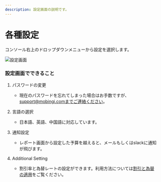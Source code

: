 ```yaml
---
description: 設定画面の説明です。
---
```


# 各種設定

コンソール右上のドロップダウンメニューから設定を選択します。

![&#x8A2D;&#x5B9A;&#x753B;&#x9762;](../.gitbook/assets/snip20180725_10.png)

### 設定画面でできること

1. パスワードの変更

   * 現在のパスワードを忘れてしまった場合はお手数ですが、support@mobingi.comまでご連絡ください。

2. 言語の選択

   * 日本語、英語、中国語に対応しています。

3. 通知設定

   * レポート画面から設定した予算を越えると、メールもしくはslackに通知が飛びます。

4. Additional Setting
   * 割引率と為替レートの設定ができます。利用方法については[割引と為替の適用](https://docs.mobingi.com/v/wave/mobingi-wave/apply-jpy)をご覧ください。




